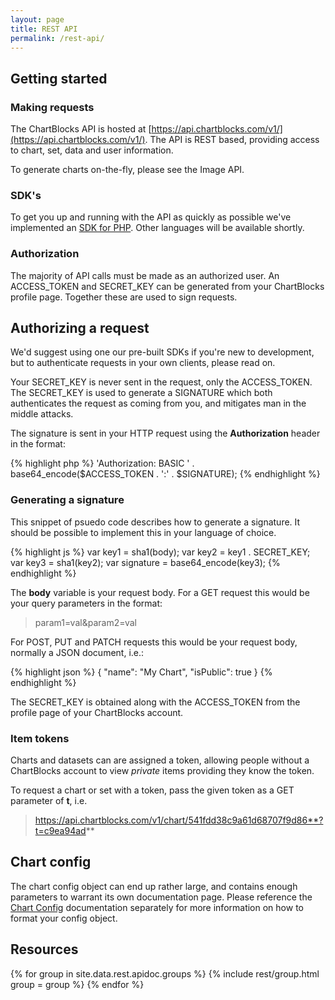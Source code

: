 ```yaml
---
layout: page
title: REST API
permalink: /rest-api/
---
```


## Getting started

### Making requests

The ChartBlocks API is hosted at [https://api.chartblocks.com/v1/](https://api.chartblocks.com/v1/). The API is 
REST based, providing access to chart, set, data and user information.

To generate charts on-the-fly, please see the Image API.

### SDK's

To get you up and running with the API as quickly as possible we've implemented 
an [SDK for PHP](https://github.com/ChartBlocks/php-rest-sdk). Other languages 
will be available shortly.

### Authorization

The majority of API calls must be made as an authorized user. An ACCESS_TOKEN and
SECRET_KEY can be generated from your ChartBlocks profile page. Together these 
are used to sign requests.

## Authorizing a request

We'd suggest using one our pre-built SDKs if you're new to development, but to
authenticate requests in your own clients, please read on.

Your SECRET_KEY is never sent in the request, only the ACCESS_TOKEN. The 
SECRET_KEY is used to generate a SIGNATURE which both authenticates the request
as coming from you, and mitigates man in the middle attacks.

The signature is sent in your HTTP request using the **Authorization** header in the format:

{% highlight php %}
'Authorization: BASIC ' . base64_encode($ACCESS_TOKEN . ':' . $SIGNATURE);
{% endhighlight %}

### Generating a signature

This snippet of psuedo code describes how to generate a signature. It should be
possible to implement this in your language of choice.

{% highlight js %}
var key1 = sha1(body);
var key2 = key1 . SECRET_KEY;
var key3 = sha1(key2);
var signature = base64_encode(key3);
{% endhighlight %}

The **body** variable is your request body. For a GET request this would be your 
query parameters in the format:

> param1=val&param2=val

For POST, PUT and PATCH requests this would be your request body, normally a
JSON document, i.e.:

{% highlight json %}
{
  "name": "My Chart",
  "isPublic": true
}
{% endhighlight %}

The SECRET_KEY is obtained along with the ACCESS_TOKEN from the profile page
of your ChartBlocks account.


### Item tokens

Charts and datasets can are assigned a token, allowing people without a 
ChartBlocks account to view *private* items providing they know the token.

To request a chart or set with a token, pass the given token as a GET
parameter of **t**, i.e.

> https://api.chartblocks.com/v1/chart/541fdd38c9a61d68707f9d86**?t=c9ea94ad**


## Chart config

The chart config object can end up rather large, and contains enough parameters
to warrant its own documentation page. Please reference the [Chart Config](/chart-config)
documentation separately for more information on how to format your config 
object.

## Resources 
{% for group in site.data.rest.apidoc.groups %}
  {% include rest/group.html group = group %}
{% endfor %}
